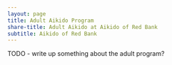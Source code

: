 ```yaml
---
layout: page
title: Adult Aikido Program
share-title: Adult Aikido at Aikido of Red Bank
subtitle: Aikido of Red Bank
---
```


TODO - write up something about the adult program?
